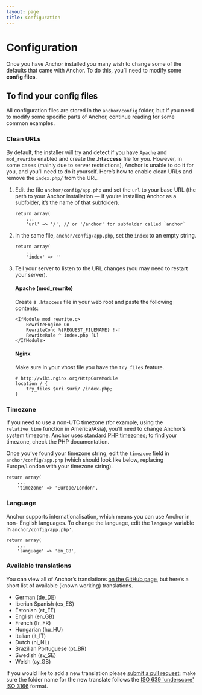 ```yaml
---
layout: page
title: Configuration
---
```


# Configuration

Once you have Anchor installed you many wish to change some of the defaults
that came with Anchor. To do this, you’ll need to modify some **config files**.

## To find your config files

All configuration files are stored in the `anchor/config` folder, but if you need
to modify some specific parts of Anchor, continue reading for some common examples.

### Clean URLs

By default, the installer will try and detect if you have `Apache` and `mod_rewrite`
enabled and create the **.htaccess** file for you. However, in some cases (mainly
due to server restrictions), Anchor is unable to do it for you, and you’ll need to
do it yourself. Here’s how to enable clean URLs and remove the `index.php/` from the
URL.

1.	Edit the file `anchor/config/app.php` and set the `url` to your base URL
  	(the path to your Anchor installation — if you’re installing Anchor as a
  	subfolder, it’s the name of that subfolder).

		return array(
			...
			'url' => '/', // or '/anchor' for subfolder called `anchor`

2.	In the same file, `anchor/config/app.php`, set the `index` to an empty string.

		return array(
			...
			'index' => ''

3.	Tell your server to listen to the URL changes (you may need to restart your
  	server).

	#### Apache (mod_rewrite)

	Create a `.htaccess` file in your web root and paste the following contents:

		<IfModule mod_rewrite.c>
			RewriteEngine On
			RewriteCond %{REQUEST_FILENAME} !-f
			RewriteRule ^ index.php [L]
		</IfModule>

	#### Nginx

	Make sure in your vhost file you have the `try_files` feature.

		# http://wiki.nginx.org/HttpCoreModule
		location / {
			try_files $uri $uri/ /index.php;
		}

### Timezone

If you need to use a non-UTC timezone (for example, using the `relative_time`
function in America/Asia), you’ll need to change Anchor’s system timezone.
Anchor uses [standard PHP timezones](http://php.net/manual/en/timezones.php);
to find your timezone, check the PHP documentation.

Once you’ve found your timezone string, edit the `timezone` field in
`anchor/config/app.php` (which should look like below, replacing Europe/London
with your timezone string).

	return array(
		...
		'timezone' => 'Europe/London',


### Language

Anchor supports internationalisation, which means you can use Anchor in non-
English languages. To change the language, edit the `language` variable in
`anchor/config/app.php'`.

	return array(
		...
		'language' => 'en_GB',

### Available translations

You can view all of Anchor’s translations
[on the GitHub page](https://github.com/anchorcms/anchor-cms/tree/master/anchor/language),
but here’s a short list of available (known working) translations.

- German (de_DE)
- Iberian Spanish (es_ES)
- Estonian (et_EE)
- English (en_GB)
- French (fr_FR)
- Hungarian (hu_HU)
- Italian (it_IT)
- Dutch (nl_NL)
- Brazilian Portuguese (pt_BR)
- Swedish (sv_SE)
- Welsh (cy_GB)

If you would like to add a new translation please
[submit a pull request](https://github.com/anchorcms/anchor-cms/pull/new/master); make sure the folder name for the new translate follows the
[ISO 639 'underscore' ISO 3166](http://www.localeplanet.com/icu/) format.
